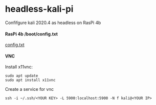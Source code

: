 # headless-kali-pi
Confifgure kali 2020.4 as headless on RasPi 4b

#### RasPi 4b /boot/config.txt
[config.txt](../main/config.txt)

#### VNC 
Install x11vnc:
```
sudo apt update
sudo apt install x11vnc
```

Create a service for vnc





`ssh -i ~/.ssh/<YOUR KEY> -L 5900:localhost:5900 -N f kali@<YOUR IP>`
